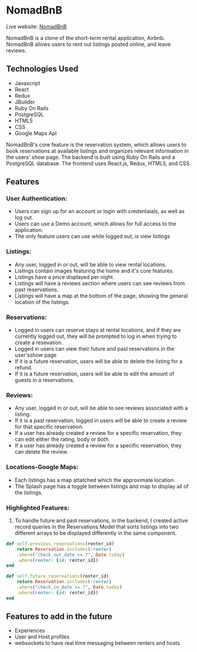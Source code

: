 # NomadBnB 

Live website: [NomadBnB](https://nomadbnbs-68808b688fd4.herokuapp.com/)

NomadBnB is a clone of the short-term rental application, Airbnb. NomadBnB allows users to rent out listings posted online, and leave reviews. 

## Technologies Used
- Javascript 
- React 
- Redux
- JBuilder
- Ruby On Rails
- PostgreSQL 
- HTML5
- CSS 
- Google Maps Api 

NomadBnB's core feature is the reservation system, which allows users to book reservations at available listings and organizes relevant information in the users' show page. The backend is built using Ruby On Rails and a PostgreSQL database. The frontend uses React.js, Redux, HTML5, and CSS. 

## Features 
### User Authentication:
- Users can sign up for an account or login with credentaials, as well as log out.
- Users can use a Demo account, which allows for full access to the application.
- The only feature users can use while logged out, is view listings 



### Listings:
- Any user, logged in or out, will be able to view rental locations. 
- Listings contain images featuring the home and it's core features. 
- Listings have a price displayed per night.
- Listings will have a reviews section where users can see reviews from past reservations.
- Listings will have a map at the bottom of the page, showing the general location of the listings.


### Reservations:
- Logged in users can reserve stays at rental locations, and if they are currently logged out, they will be prompted to log in when trying to create a resevation. 
- Logged in users can view their future and past reservations in the user'sshow page
- If it is a future reservation, users will be able to delete the listing for a refund.
- If it is a future reservation, users will be able to edit the amount of guests in a reservations.


### Reviews:
- Any user, logged in or out, will be able to see reviews associated with a listing. 
- If it is a past reservation, logged in users will be able to create a review for that specific reservation.
- If a user has already created a review for a specific reservation, they can edit either the rating, body or both.
- If a user has already created a review for a specific reservation, they can delete the review.

### Locations-Google Maps:
- Each listings has a map attatched which the approximate location.
- The Splash page has a toggle between listings and map to display all of the listings. 

### Highlighted Features:
1. To handle future and past reservations, in the backend, I created active record queries in the Reservations Model that sorts listings into two different arrays to be displayed differently in the same component. 

```ruby
def self.previous_reservations(renter_id)
    return Reservation.includes(:renter)
    .where("check_out_date <= ?", Date.today)
    .where(renter: {id: renter_id})
end 

def self.future_reservations(renter_id)
    return Reservation.includes(:renter)
    .where("check_in_date >= ?", Date.today)
    .where(renter: {id: renter_id})
end 
```

## Features to add in the future
- Experiences 
- User and Host profiles
- websockets to have real time messaging between renters and hosts
